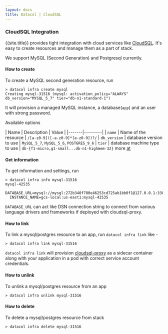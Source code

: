 ```yaml
---
layout: docs
title: Datacol | CloudSQL
---
```


### CloudSQL Integration

{{site.title}} provides tight integration with cloud services like [CloudSQL](https://cloud.google.com/sql/). It's easy to create resources and manage them as a part of stack.

<p class="alert alert-info"> We support MySQL (Second Generation) and Postgresql currently. </p>

#### How to create
  To create a MySQL second generation resource, run

    > datacol infra create mysql
    Creating mysql-31516 (mysql: activation_policy="ALWAYS" db_version="MYSQL_5_7" tier="db-n1-standard-1")

  It will provision a managed MySQL instance, a database(`app`) and an user with strong password.

Available options

| Name |  Description   |  Value | 
|-------|---------|
| `name` | Name of the resource | `/[a-z0-9]([-a-z0-9]*[a-z0-9])?/`
| `db_version` | database version to use | `MySQL_5_7`, `MySQL_5_6`, `POSTGRES_9_6`
| `tier`  | database machine type to use | `db-{f1-micro,g1-small...db-n1-highmem-32}` more [at](https://cloud.google.com/sql/pricing#2nd-gen-instance-pricing)

#### Get information
  To get information and settings, run

    > datacol infra info mysql-31516
    mysql-42535
      DATABASE_URL=mysql://mysql:272b340f780e46253cd725ab1bb0f1@127.0.0.1:3306/app 
      INSTANCE_NAME=gcs-local:us-east1:mysql-42535

  `DATABASE_URL` can act like DSN connection string to connect from various language drivers and frameworks if deployed with cloudsql-proxy.

#### How to link
  To link a mysql/postgres resource to an app, run `datacol infra link` like -

    > datacol infra link mysql-31516

  `datacol infra link` will provision [cloudsql-proxy](https://github.com/GoogleCloudPlatform/cloudsql-proxy) as a sidecar container along with your application in a pod with correct service account credentials.

#### How to unlink

  To unlink a mysql/postgres resource from an app

    > datacol infra unlink mysql-31516

#### How to delete

  To delete a mysql/postgres resource from stack

    > datacol infra delete mysql-31516

